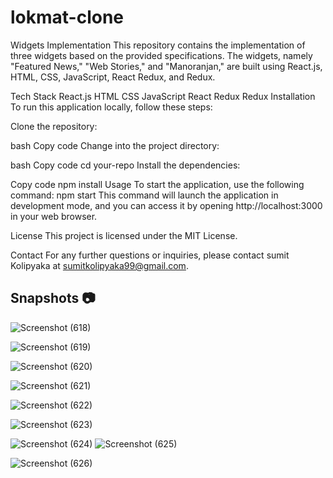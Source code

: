 # lokmat-clone

Widgets Implementation
This repository contains the implementation of three widgets based on the provided specifications. The widgets, namely "Featured News," "Web Stories," and "Manoranjan," are built using React.js, HTML, CSS, JavaScript, React Redux, and Redux.

Tech Stack
React.js
HTML
CSS
JavaScript
React Redux
Redux
Installation
To run this application locally, follow these steps:

Clone the repository:

bash
Copy code
Change into the project directory:

bash
Copy code
cd your-repo
Install the dependencies:

Copy code
npm install
Usage
To start the application, use the following command:
npm start
This command will launch the application in development mode, and you can access it by opening http://localhost:3000 in your web browser.


License
This project is licensed under the MIT License.

Contact
For any further questions or inquiries, please contact sumit Kolipyaka at sumitkolipyaka99@gmail.com.


## Snapshots :camera: 
![Screenshot (618)](https://github.com/SG-Kolipyaka/lokmat-clone/assets/113519884/661c0624-2e2f-44f5-8afb-f6684dff7fb7)

![Screenshot (619)](https://github.com/SG-Kolipyaka/lokmat-clone/assets/113519884/ea068a0f-b11a-4d51-bcf2-fe993849d623)

![Screenshot (620)](https://github.com/SG-Kolipyaka/lokmat-clone/assets/113519884/243f376d-4784-48eb-9725-4f632940611f)

![Screenshot (621)](https://github.com/SG-Kolipyaka/lokmat-clone/assets/113519884/9ecb1cb0-6f84-42aa-8b23-21f8a4221eec)

![Screenshot (622)](https://github.com/SG-Kolipyaka/lokmat-clone/assets/113519884/b22bccd9-9473-4c83-a75c-055f42242b85)

![Screenshot (623)](https://github.com/SG-Kolipyaka/lokmat-clone/assets/113519884/35d40ade-edb2-46a2-95e8-69dcc313af90)

![Screenshot (624)](https://github.com/SG-Kolipyaka/lokmat-clone/assets/113519884/b50f7b24-5f48-4bea-9d00-63ebb0521793)
![Screenshot (625)](https://github.com/SG-Kolipyaka/lokmat-clone/assets/113519884/c8c27a6f-00c4-4d0d-af03-dd8dd481ef58)

![Screenshot (626)](https://github.com/SG-Kolipyaka/lokmat-clone/assets/113519884/50371b66-75b4-4450-8ec0-efbd6447ae1e)




